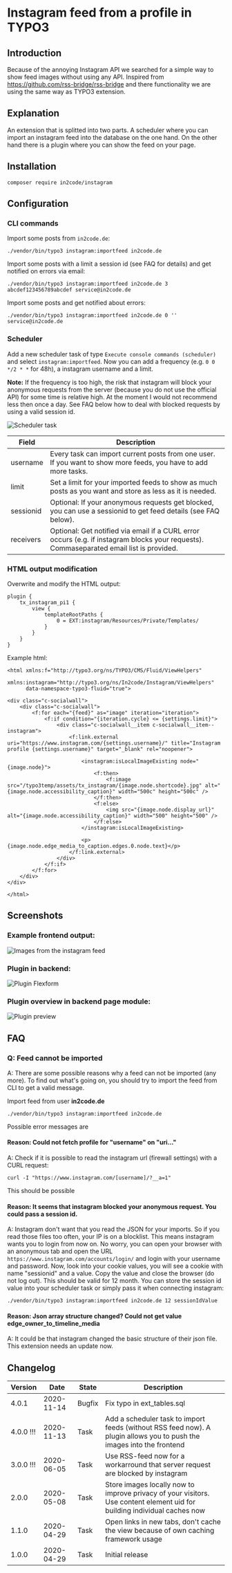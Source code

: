 # Instagram feed from a profile in TYPO3

## Introduction

Because of the annoying Instagram API we searched for a simple way to show feed images without using any API. 
Inspired from https://github.com/rss-bridge/rss-bridge and there functionality we are using the same way as TYPO3
extension.


## Explanation

An extension that is splitted into two parts. A scheduler where you can import an instagram feed into the database on
the one hand. On the other hand there is a plugin where you can show the feed on your page.


## Installation

`composer require in2code/instagram`


## Configuration

### CLI commands

Import some posts from `in2code.de`:

`./vendor/bin/typo3 instagram:importfeed in2code.de`

Import some posts with a limit a session id (see FAQ for details) and get notified on errors via email:

`./vendor/bin/typo3 instagram:importfeed in2code.de 3 abcdef123456789abcdef service@in2code.de`

Import some posts and get notified about errors:

`./vendor/bin/typo3 instagram:importfeed in2code.de 0 '' service@in2code.de`

### Scheduler

Add a new scheduler task of type `Execute console commands (scheduler)` and select `instagram:importfeed`. Now you can
add a frequency (e.g. `0 0 */2 * *` for 48h), a instagram username and a limit.

**Note:** If the frequency is too high, the risk that instagram will block your anonymous requests from the server 
(because you do not use the official API) for some time is relative high. At the moment I would not recommend less 
then once a day. See FAQ below how to deal with blocked requests by using a valid session id.

![Scheduler task](Documentation/Images/scheduler.png "Scheduler task")

| Field         | Description                                                                                                                               |
| ------------- | ----------------------------------------------------------------------------------------------------------------------------------------- |
| username      | Every task can import current posts from one user. If you want to show more feeds, you have to add more tasks.                            |
| limit         | Set a limit for your imported feeds to show as much posts as you want and store as less as it is needed.                                  |
| sessionid     | Optional: If your anonymous requests get blocked, you can use a sessionid to get feed details (see FAQ below).                            |
| receivers     | Optional: Get notified via email if a CURL error occurs (e.g. if instagram blocks your requests). Commaseparated email list is provided.  |

### HTML output modification

Overwrite and modify the HTML output:

```
plugin {
    tx_instagram_pi1 {
        view {
            templateRootPaths {
                0 = EXT:instagram/Resources/Private/Templates/
            }
        }
    }
}
```


Example html:

```
<html xmlns:f="http://typo3.org/ns/TYPO3/CMS/Fluid/ViewHelpers"
	  xmlns:instagram="http://typo3.org/ns/In2code/Instagram/ViewHelpers"
	  data-namespace-typo3-fluid="true">

<div class="c-socialwall">
	<div class="c-socialwall">
		<f:for each="{feed}" as="image" iteration="iteration">
			<f:if condition="{iteration.cycle} <= {settings.limit}">
				<div class="c-socialwall__item c-socialwall__item--instagram">
					<f:link.external uri="https://www.instagram.com/{settings.username}/" title="Instagram profile {settings.username}" target="_blank" rel="noopener">

						<instagram:isLocalImageExisting node="{image.node}">
							<f:then>
								<f:image src="/typo3temp/assets/tx_instagram/{image.node.shortcode}.jpg" alt="{image.node.accessibility_caption}" width="500c" height="500c" />
							</f:then>
							<f:else>
								<img src="{image.node.display_url}" alt="{image.node.accessibility_caption}" width="500" height="500" />
							</f:else>
						</instagram:isLocalImageExisting>

						<p>{image.node.edge_media_to_caption.edges.0.node.text}</p>
					</f:link.external>
				</div>
			</f:if>
		</f:for>
	</div>
</div>

</html>
```


## Screenshots

### Example frontend output: 

![Images from the instagram feed](Documentation/Images/frontend.png "Images from the instagram feed")

### Plugin in backend:

![Plugin Flexform](Documentation/Images/backend.png "Plugin Flexform")

### Plugin overview in backend page module:

![Plugin preview](Documentation/Images/backend-preview.png "Plugin preview")


## FAQ

### Q: Feed cannot be imported

A: There are some possible reasons why a feed can not be imported (any more). To find out what's going on, you should
try to import the feed from CLI to get a valid message.

Import feed from user **in2code.de**

`./vendor/bin/typo3 instagram:importfeed in2code.de`

Possible error messages are

#### Reason: Could not fetch profile for "username" on "uri..."

A: Check if it is possible to read the instagram url (firewall settings) with a CURL request:

`curl -I "https://www.instagram.com/[username]/?__a=1"`

This should be possible

#### Reason: It seems that instagram blocked your anonymous request. You could pass a session id.

A: Instagram don't want that you read the JSON for your imports. So if you read those files too often, your IP is on
a blocklist. This means instagram wants you to login from now on. No worry, you can open your browser with an
anonymous tab and open the URL `https://www.instagram.com/accounts/login/` and login with your username and password.
Now, look into your cookie values, you will see a cookie with name "sessionid" and a value. Copy the value and close the
browser (do not log out). This should be valid for 12 month.
You can store the session id value into your scheduler task or simply pass it when connecting instagram:

`./vendor/bin/typo3 instagram:importfeed in2code.de 12 sessionIdValue`

#### Reason: Json array structure changed? Could not get value edge_owner_to_timeline_media

A: It could be that instagram changed the basic structure of their json file. This extension needs an update now.


## Changelog

| Version    | Date       | State      | Description      |
| ---------- | ---------- | ---------- | ---------------- |
| 4.0.1      | 2020-11-14 | Bugfix     | Fix typo in ext_tables.sql |
| 4.0.0 !!!  | 2020-11-13 | Task       | Add a scheduler task to import feeds (without RSS feed now). A plugin allows you to push the images into the frontend |
| 3.0.0 !!!  | 2020-06-05 | Task       | Use RSS-feed now for a workarround that server request are blocked by instagram |
| 2.0.0      | 2020-05-08 | Task       | Store images locally now to improve privacy of your visitors. Use content element uid for building individual caches now |
| 1.1.0      | 2020-04-29 | Task       | Open links in new tabs, don't cache the view because of own caching framework usage  |
| 1.0.0      | 2020-04-29 | Task       | Initial release  |
